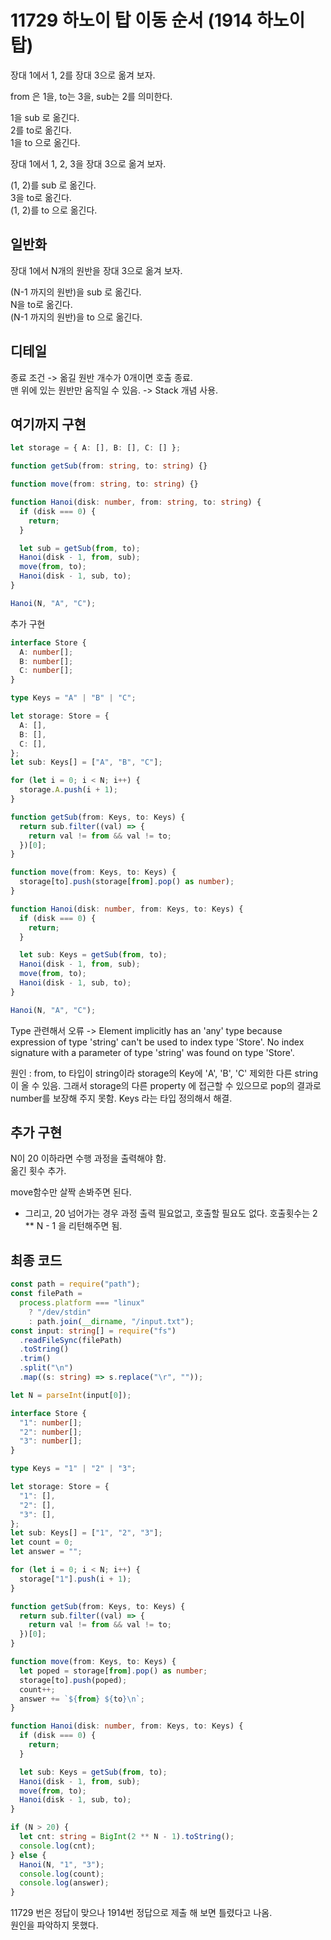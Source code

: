 # 11729 하노이 탑 이동 순서 (1914 하노이 탑)

장대 1에서 1, 2를 장대 3으로 옮겨 보자.

from 은 1을, to는 3을, sub는 2를 의미한다.

1을 sub 로 옮긴다.  
2를 to로 옮긴다.  
1을 to 으로 옮긴다.

장대 1에서 1, 2, 3을 장대 3으로 옮겨 보자.

(1, 2)를 sub 로 옮긴다.  
3을 to로 옮긴다.  
(1, 2)를 to 으로 옮긴다.

## 일반화

장대 1에서 N개의 원반을 장대 3으로 옮겨 보자.

(N-1 까지의 원반)을 sub 로 옮긴다.  
N을 to로 옮긴다.  
(N-1 까지의 원반)을 to 으로 옮긴다.

## 디테일

종료 조건 -> 옮길 원반 개수가 0개이면 호출 종료.  
맨 위에 있는 원반만 움직일 수 있음. -> Stack 개념 사용.

## 여기까지 구현

```typescript
let storage = { A: [], B: [], C: [] };

function getSub(from: string, to: string) {}

function move(from: string, to: string) {}

function Hanoi(disk: number, from: string, to: string) {
  if (disk === 0) {
    return;
  }

  let sub = getSub(from, to);
  Hanoi(disk - 1, from, sub);
  move(from, to);
  Hanoi(disk - 1, sub, to);
}

Hanoi(N, "A", "C");
```

추가 구현

```typescript
interface Store {
  A: number[];
  B: number[];
  C: number[];
}

type Keys = "A" | "B" | "C";

let storage: Store = {
  A: [],
  B: [],
  C: [],
};
let sub: Keys[] = ["A", "B", "C"];

for (let i = 0; i < N; i++) {
  storage.A.push(i + 1);
}

function getSub(from: Keys, to: Keys) {
  return sub.filter((val) => {
    return val != from && val != to;
  })[0];
}

function move(from: Keys, to: Keys) {
  storage[to].push(storage[from].pop() as number);
}

function Hanoi(disk: number, from: Keys, to: Keys) {
  if (disk === 0) {
    return;
  }

  let sub: Keys = getSub(from, to);
  Hanoi(disk - 1, from, sub);
  move(from, to);
  Hanoi(disk - 1, sub, to);
}

Hanoi(N, "A", "C");
```

Type 관련해서 오류 -> Element implicitly has an 'any' type because expression of type 'string' can't be used to index type 'Store'.
No index signature with a parameter of type 'string' was found on type 'Store'.

원인 : from, to 타입이 string이라 storage의 Key에 'A', 'B', 'C' 제외한 다른 string이 올 수 있음. 그래서 storage의 다른 property 에 접근할 수 있으므로 pop의 결과로 number를 보장해 주지 못함. Keys 라는 타입 정의해서 해결.

## 추가 구현

N이 20 이하라면 수행 과정을 출력해야 함.  
옮긴 횟수 추가.

move함수만 살짝 손봐주면 된다.

- 그리고, 20 넘어가는 경우 과정 출력 필요없고, 호출할 필요도 없다. 호출횟수는 2 \*\* N - 1 을 리턴해주면 됨.

## 최종 코드

```typescript
const path = require("path");
const filePath =
  process.platform === "linux"
    ? "/dev/stdin"
    : path.join(__dirname, "/input.txt");
const input: string[] = require("fs")
  .readFileSync(filePath)
  .toString()
  .trim()
  .split("\n")
  .map((s: string) => s.replace("\r", ""));

let N = parseInt(input[0]);

interface Store {
  "1": number[];
  "2": number[];
  "3": number[];
}

type Keys = "1" | "2" | "3";

let storage: Store = {
  "1": [],
  "2": [],
  "3": [],
};
let sub: Keys[] = ["1", "2", "3"];
let count = 0;
let answer = "";

for (let i = 0; i < N; i++) {
  storage["1"].push(i + 1);
}

function getSub(from: Keys, to: Keys) {
  return sub.filter((val) => {
    return val != from && val != to;
  })[0];
}

function move(from: Keys, to: Keys) {
  let poped = storage[from].pop() as number;
  storage[to].push(poped);
  count++;
  answer += `${from} ${to}\n`;
}

function Hanoi(disk: number, from: Keys, to: Keys) {
  if (disk === 0) {
    return;
  }

  let sub: Keys = getSub(from, to);
  Hanoi(disk - 1, from, sub);
  move(from, to);
  Hanoi(disk - 1, sub, to);
}

if (N > 20) {
  let cnt: string = BigInt(2 ** N - 1).toString();
  console.log(cnt);
} else {
  Hanoi(N, "1", "3");
  console.log(count);
  console.log(answer);
}
```

11729 번은 정답이 맞으나 1914번 정답으로 제출 해 보면 틀렸다고 나옴.  
원인을 파악하지 못했다.
